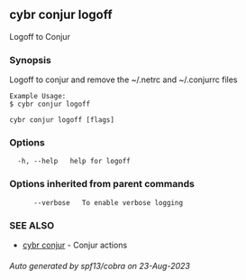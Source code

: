 ## cybr conjur logoff

Logoff to Conjur

### Synopsis

Logoff to conjur and remove the ~/.netrc and ~/.conjurrc files
	
	Example Usage:
	$ cybr conjur logoff

```
cybr conjur logoff [flags]
```

### Options

```
  -h, --help   help for logoff
```

### Options inherited from parent commands

```
      --verbose   To enable verbose logging
```

### SEE ALSO

* [cybr conjur](cybr_conjur.md)	 - Conjur actions

###### Auto generated by spf13/cobra on 23-Aug-2023
